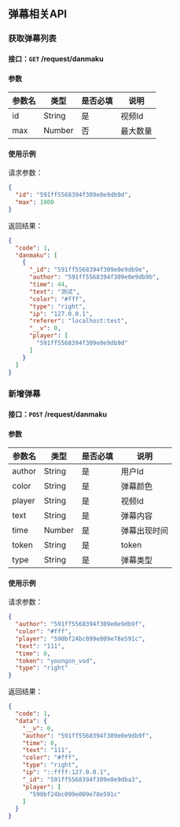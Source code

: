 ## 弹幕相关API
### 获取弹幕列表
#### 接口：`GET` /request/danmaku
#### 参数



参数名 | 类型 | 是否必填 | 说明
--- | --- | --- | ---
id | String | 是 | 视频Id
max | Number | 否 | 最大数量



#### 使用示例

请求参数：

```json
{
  "id": "591ff5568394f309e0e9db9d",
  "max": 1000
}
```

返回结果：

```json
{
  "code": 1,
  "danmaku": [
    {
      "_id": "591ff5568394f309e0e9db9e",
      "author": "591ff5568394f309e0e9db9b",
      "time": 44,
      "text": "测试",
      "color": "#fff",
      "type": "right",
      "ip": "127.0.0.1",
      "referer": "localhost:test",
      "__v": 0,
      "player": [
        "591ff5568394f309e0e9db9d"
      ]
    }
  ]
}
```
### 新增弹幕
#### 接口：`POST` /request/danmaku
#### 参数



参数名 | 类型 | 是否必填 | 说明
--- | --- | --- | ---
author | String | 是 | 用户Id
color | String | 是 | 弹幕颜色
player | String | 是 | 视频Id
text | String | 是 | 弹幕内容
time | Number | 是 | 弹幕出现时间
token | String | 是 | token
type | String | 是 | 弹幕类型



#### 使用示例

请求参数：

```json
{
  "author": "591ff5568394f309e0e9db9f",
  "color": "#fff",
  "player": "590bf24bc099e009e78e591c",
  "text": "111",
  "time": 0,
  "token": "youngon_vod",
  "type": "right"
}
```

返回结果：

```json
{
  "code": 1,
  "data": {
    "__v": 0,
    "author": "591ff5568394f309e0e9db9f",
    "time": 0,
    "text": "111",
    "color": "#fff",
    "type": "right",
    "ip": "::ffff:127.0.0.1",
    "_id": "591ff5568394f309e0e9dba3",
    "player": [
      "590bf24bc099e009e78e591c"
    ]
  }
}
```